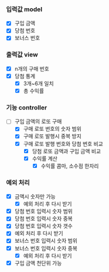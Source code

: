 ### 입력값 model
- [x] 구입 금액
- [x] 당첨 번호
- [x] 보너스 번호

### 출력값 view
- [x] n개의 구매 번호
- [x] 당첨 통계
  - [x] 3개~6개 일치
  - [x] 총 수익률

### 기능 controller
- [ ] 구입 금액의 로또 구매
  - [x] 구매 로또 번호의 숫자 범위
  - [x] 구매 로또 발행시 중복 방지
  - [x] 구매 로또 발행 번호와 당첨 번호 비교
      - [x] 당첨 로또 금액과 구입 금액 비교
      - [x] 수익률 계산
        - [x] 수익률 콤마, 소수점 한자리

### 예외 처리
- [x] 금액시 숫자만 가능
  - [x] 예외 처리 후 다시 받기
- [x] 당첨 번호 입력시 숫자 범위
- [x] 당첨 번호 입력시 숫자 중복
- [x] 당첨 번호 입력시 숫자 갯수
-  [x] 예외 처리 후 다시 받기
- [x] 보너스 번호 입력시 숫자 범위
- [x] 보너스 번호 입력시 숫자 중복
  - [x] 예외 처리 후 다시 받기
- [x] 구입 금액 천단위 가능